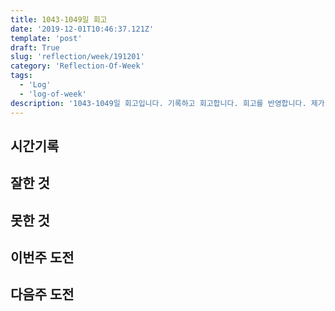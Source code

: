 ```yaml
---
title: 1043-1049일 회고
date: '2019-12-01T10:46:37.121Z'
template: 'post'
draft: True
slug: 'reflection/week/191201'
category: 'Reflection-Of-Week'
tags:
  - 'Log'
  - 'log-of-week'
description: '1043-1049일 회고입니다. 기록하고 회고합니다. 회고를 반영합니다. 제가 자라는 방식입니다.'
---
```


## 시간기록 



## 잘한 것



## 못한 것



## 이번주 도전



## 다음주 도전



